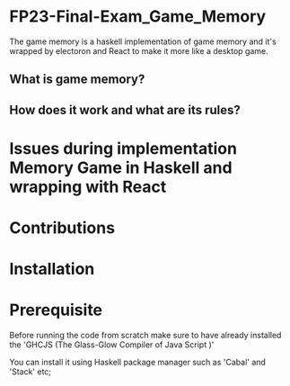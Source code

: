 # FP23-Final-Exam_Game_Memory
 The game memory is a haskell implementation of game memory and it's wrapped by electoron and React to make it more like a desktop game. 


 ## What is game memory?




 ## How does it work and what are its rules?


 # Issues during implementation Memory Game in Haskell and wrapping with React




 # Contributions


 # Installation

 # Prerequisite

 Before running the code from scratch make sure to have already installed the 'GHCJS (The Glass-Glow Compiler of Java Script
)'

You can install it using Haskell package manager such as 'Cabal' and 'Stack' etc;



 


 


